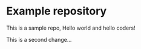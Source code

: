 # Example repository
This is a sample repo, Hello world and hello coders!

This is a second change...